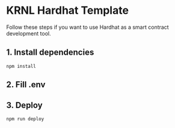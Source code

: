 # KRNL Hardhat Template

Follow these steps if you want to use Hardhat as a smart contract development tool.

## 1. Install dependencies

```shell
npm install
```

## 2. Fill .env

## 3. Deploy

```shell
npm run deploy
```